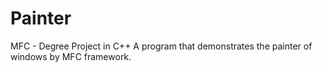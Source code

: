 # Painter
MFC - Degree Project in C++ A program that demonstrates the painter of windows by MFC framework.
